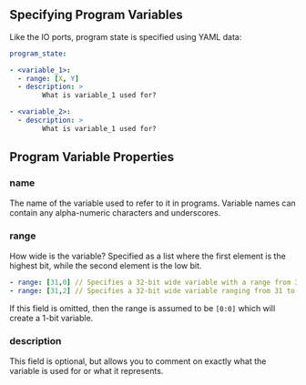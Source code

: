 
## Specifying Program Variables

Like the IO ports, program state is specified using YAML data:

```yaml
program_state:

- <variable_1>:
  - range: [X, Y]
  - description: >
        What is variable_1 used for?

- <variable_2>:
  - description: >
        What is variable_1 used for?
```

##  Program Variable Properties

### name         
    
The name of the variable used to refer to it in programs. Variable names can
contain any alpha-numeric characters and underscores.

### range        
    
How wide is the variable? Specified as a list where the first element is the
highest bit, while the second element is the low bit.

```yaml
- range: [31,0] // Specifies a 32-bit wide variable with a range from 31 to 0.
- range: [31,2] // Specifies a 32-bit wide variable ranging from 31 to 2.
```

If this field is omitted, then the range is assumed to be `[0:0]` which will
create a 1-bit variable.

### description

This field is optional, but allows you to comment on exactly what the variable
is used for or what it represents.
